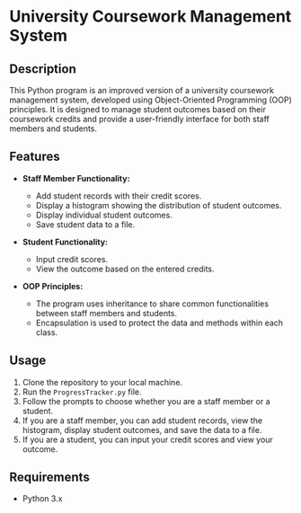 # University Coursework Management System

## Description

This Python program is an improved version of a university coursework management system, developed using Object-Oriented Programming (OOP) principles. It is designed to manage student outcomes based on their coursework credits and provide a user-friendly interface for both staff members and students.

## Features

- **Staff Member Functionality:**
  - Add student records with their credit scores.
  - Display a histogram showing the distribution of student outcomes.
  - Display individual student outcomes.
  - Save student data to a file.

- **Student Functionality:**
  - Input credit scores.
  - View the outcome based on the entered credits.

- **OOP Principles:**
  - The program uses inheritance to share common functionalities between staff members and students.
  - Encapsulation is used to protect the data and methods within each class.

## Usage

1. Clone the repository to your local machine.
2. Run the `ProgressTracker.py` file.
3. Follow the prompts to choose whether you are a staff member or a student.
4. If you are a staff member, you can add student records, view the histogram, display student outcomes, and save the data to a file.
5. If you are a student, you can input your credit scores and view your outcome.

## Requirements

- Python 3.x

